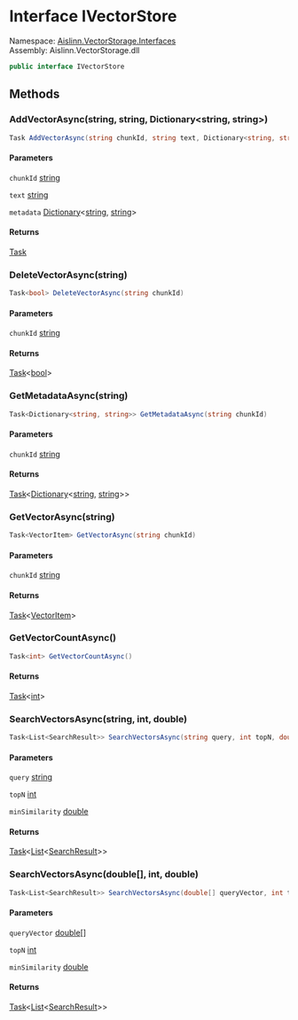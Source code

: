 # <a id="Aislinn_VectorStorage_Interfaces_IVectorStore"></a> Interface IVectorStore

Namespace: [Aislinn.VectorStorage.Interfaces](Aislinn.VectorStorage.Interfaces.md)  
Assembly: Aislinn.VectorStorage.dll  

```csharp
public interface IVectorStore
```

## Methods

### <a id="Aislinn_VectorStorage_Interfaces_IVectorStore_AddVectorAsync_System_String_System_String_System_Collections_Generic_Dictionary_System_String_System_String__"></a> AddVectorAsync\(string, string, Dictionary<string, string\>\)

```csharp
Task AddVectorAsync(string chunkId, string text, Dictionary<string, string> metadata)
```

#### Parameters

`chunkId` [string](https://learn.microsoft.com/dotnet/api/system.string)

`text` [string](https://learn.microsoft.com/dotnet/api/system.string)

`metadata` [Dictionary](https://learn.microsoft.com/dotnet/api/system.collections.generic.dictionary\-2)<[string](https://learn.microsoft.com/dotnet/api/system.string), [string](https://learn.microsoft.com/dotnet/api/system.string)\>

#### Returns

 [Task](https://learn.microsoft.com/dotnet/api/system.threading.tasks.task)

### <a id="Aislinn_VectorStorage_Interfaces_IVectorStore_DeleteVectorAsync_System_String_"></a> DeleteVectorAsync\(string\)

```csharp
Task<bool> DeleteVectorAsync(string chunkId)
```

#### Parameters

`chunkId` [string](https://learn.microsoft.com/dotnet/api/system.string)

#### Returns

 [Task](https://learn.microsoft.com/dotnet/api/system.threading.tasks.task\-1)<[bool](https://learn.microsoft.com/dotnet/api/system.boolean)\>

### <a id="Aislinn_VectorStorage_Interfaces_IVectorStore_GetMetadataAsync_System_String_"></a> GetMetadataAsync\(string\)

```csharp
Task<Dictionary<string, string>> GetMetadataAsync(string chunkId)
```

#### Parameters

`chunkId` [string](https://learn.microsoft.com/dotnet/api/system.string)

#### Returns

 [Task](https://learn.microsoft.com/dotnet/api/system.threading.tasks.task\-1)<[Dictionary](https://learn.microsoft.com/dotnet/api/system.collections.generic.dictionary\-2)<[string](https://learn.microsoft.com/dotnet/api/system.string), [string](https://learn.microsoft.com/dotnet/api/system.string)\>\>

### <a id="Aislinn_VectorStorage_Interfaces_IVectorStore_GetVectorAsync_System_String_"></a> GetVectorAsync\(string\)

```csharp
Task<VectorItem> GetVectorAsync(string chunkId)
```

#### Parameters

`chunkId` [string](https://learn.microsoft.com/dotnet/api/system.string)

#### Returns

 [Task](https://learn.microsoft.com/dotnet/api/system.threading.tasks.task\-1)<[VectorItem](Aislinn.VectorStorage.Models.VectorItem.md)\>

### <a id="Aislinn_VectorStorage_Interfaces_IVectorStore_GetVectorCountAsync"></a> GetVectorCountAsync\(\)

```csharp
Task<int> GetVectorCountAsync()
```

#### Returns

 [Task](https://learn.microsoft.com/dotnet/api/system.threading.tasks.task\-1)<[int](https://learn.microsoft.com/dotnet/api/system.int32)\>

### <a id="Aislinn_VectorStorage_Interfaces_IVectorStore_SearchVectorsAsync_System_String_System_Int32_System_Double_"></a> SearchVectorsAsync\(string, int, double\)

```csharp
Task<List<SearchResult>> SearchVectorsAsync(string query, int topN, double minSimilarity = 0)
```

#### Parameters

`query` [string](https://learn.microsoft.com/dotnet/api/system.string)

`topN` [int](https://learn.microsoft.com/dotnet/api/system.int32)

`minSimilarity` [double](https://learn.microsoft.com/dotnet/api/system.double)

#### Returns

 [Task](https://learn.microsoft.com/dotnet/api/system.threading.tasks.task\-1)<[List](https://learn.microsoft.com/dotnet/api/system.collections.generic.list\-1)<[SearchResult](Aislinn.VectorStorage.Models.SearchResult.md)\>\>

### <a id="Aislinn_VectorStorage_Interfaces_IVectorStore_SearchVectorsAsync_System_Double___System_Int32_System_Double_"></a> SearchVectorsAsync\(double\[\], int, double\)

```csharp
Task<List<SearchResult>> SearchVectorsAsync(double[] queryVector, int topN, double minSimilarity = 0)
```

#### Parameters

`queryVector` [double](https://learn.microsoft.com/dotnet/api/system.double)\[\]

`topN` [int](https://learn.microsoft.com/dotnet/api/system.int32)

`minSimilarity` [double](https://learn.microsoft.com/dotnet/api/system.double)

#### Returns

 [Task](https://learn.microsoft.com/dotnet/api/system.threading.tasks.task\-1)<[List](https://learn.microsoft.com/dotnet/api/system.collections.generic.list\-1)<[SearchResult](Aislinn.VectorStorage.Models.SearchResult.md)\>\>

